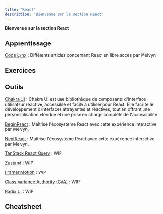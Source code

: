 ```yaml
---
title: "React"
description: "Bienvenue sur la section React"
---
```


**Bienvenue sur la section React**


## Apprentissage

[Code Lynx](https://codelynx.dev/posts) : Différents articles concernant React en libre accès par Melvyn

## Exercices

## Outils

[Chakra UI](https://chakra-ui.com/) : Chakra UI est une bibliothèque de composants d'interface utilisateur réactive, accessible et facile à utiliser pour React. Elle facilite le développement d'interfaces attrayantes et réactives, tout en offrant une personnalisation étendue et une prise en charge complète de l'accessibilité.

[BeginReact](https://codelynx.dev/beginreact) : Maîtrise l'écosystème React avec cette expérience interactive par Melvyn.

[NextReact](https://codelynx.dev/nextreact) : Maîtrise l'écosystème React avec cette expérience interactive par Melvyn.

[TanStack React Query](https://github.com/TanStack/query) : WIP

[Zustand](https://github.com/pmndrs/zustand) : WIP

[Framer Motion](https://github.com/framer/motion) : WIP

[Class Variance Authority (CVA)](https://github.com/joe-bell/cva) :  WIP

[Radix UI](https://github.com/radix-ui/primitives) :  WIP


## Cheatsheet